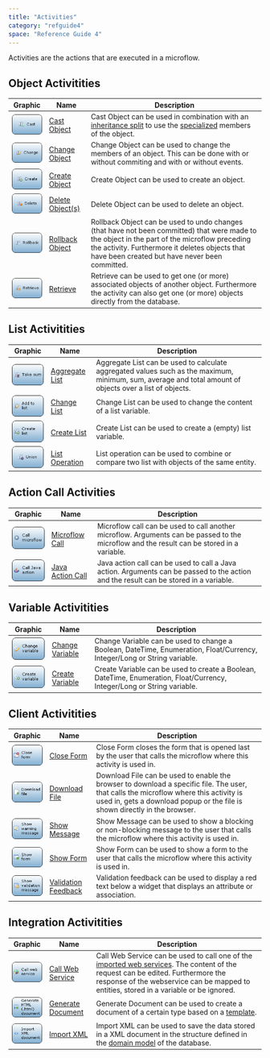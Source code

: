```yaml
---
title: "Activities"
category: "refguide4"
space: "Reference Guide 4"
---
```

Activities are the actions that are executed in a microflow.

## Object Activitities

| Graphic | Name | Description |
| --- | --- | --- |
| [![](attachments/819203/918013.png)](cast-object) | [Cast Object](cast-object) | Cast Object can be used in combination with an [inheritance split](inheritance-split) to use the [specialized](entities) members of the object. |
| [![](attachments/819203/917661.png)](change-object) | [Change Object](change-object) | Change Object can be used to change the members of an object. This can be done with or without commiting and with or without events. |
| [![](attachments/819203/917756.png)](create-object) | [Create Object](create-object) | Create Object can be used to create an object. |
| [![](attachments/819203/918191.png)](delete-objects) | [Delete Object(s)](delete-objects) | Delete Object can be used to delete an object. |
| [![](attachments/819203/918119.png)](rollback-object) | [Rollback Object](rollback-object) | Rollback Object can be used to undo changes (that have not been committed) that were made to the object in the part of the microflow preceding the activity. Furthermore it deletes objects that have been created but have never been committed. |
| [![](attachments/819203/917866.png)](retrieve) | [Retrieve](retrieve) | Retrieve can be used to get one (or more) associated objects of another object. Furthermore the activity can also get one (or more) objects directly from the database. |

## List Activitities

| Graphic | Name | Description |
| --- | --- | --- |
| [![](attachments/819203/918028.png)](aggregate-list) | [Aggregate List](aggregate-list) | Aggregate List can be used to calculate aggregated values such as the maximum, minimum, sum, average and total amount of objects over a list of objects. |
| [![](attachments/819203/918007.png)](change-list) | [Change List](change-list) | Change List can be used to change the content of a list variable. |
| [![](attachments/819203/918009.png)](create-list) | [Create List](create-list) | Create List can be used to create a (empty) list variable. |
| [![](attachments/819203/917792.png)](list-operation) | [List Operation](list-operation) | List operation can be used to combine or compare two list with objects of the same entity. |

## Action Call Activities

| Graphic | Name | Description |
| --- | --- | --- |
| [![](attachments/819203/918001.png)](microflow-call) | [Microflow Call](microflow-call) | Microflow call can be used to call another microflow. Arguments can be passed to the microflow and the result can be stored in a variable. |
| [![](attachments/819203/918018.png)](java-action-call) | [Java Action Call](java-action-call) | Java action call can be used to call a Java action. Arguments can be passed to the action and the result can be stored in a variable. |

## Variable Activitities

| Graphic | Name | Description |
| --- | --- | --- |
| [![](attachments/819203/918011.png)](change-variable) | [Change Variable](change-variable) | Change Variable can be used to change a Boolean, DateTime, Enumeration, Float/Currency, Integer/Long or String variable. |
| [![](attachments/819203/918110.png)](create-variable) | [Create Variable](create-variable) | Create Variable can be used to create a Boolean, DateTime, Enumeration, Float/Currency, Integer/Long or String variable. |

## Client Activitities

| Graphic | Name | Description |
| --- | --- | --- |
| [![](attachments/819203/918114.png)](close-form) | [Close Form](close-form) | Close Form closes the form that is opened last by the user that calls the microflow where this activity is used in. |
| [![](attachments/819203/918108.png)](download-file) | [Download File](download-file) | Download File can be used to enable the browser to download a specific file. The user, that calls the microflow where this activity is used in, gets a download popup or the file is shown directly in the browser. |
| [![](attachments/819203/918099.png)](show-message) | [Show Message](show-message) | Show Message can be used to show a blocking or non-blocking message to the user that calls the microflow where this activity is used in. |
| [![](attachments/819203/917544.png)](show-form) | [Show Form](show-form) | Show Form can be used to show a form to the user that calls the microflow where this activity is used in. |
| [![](attachments/819203/918097.png)](validation-feedback) | [Validation Feedback](validation-feedback) | Validation feedback can be used to display a red text below a widget that displays an attribute or association. |

## Integration Activitities

| Graphic | Name | Description |
| --- | --- | --- |
| [![](attachments/819203/918003.png)](call-web-service) | [Call Web Service](call-web-service) | Call Web Service can be used to call one of the [imported web services](imported-web-services). The content of the request can be edited. Furthermore the response of the webservice can be mapped to entities, stored in a variable or be ignored. |
| [![](attachments/819203/918124.png)](generate-document) | [Generate Document](generate-document) | Generate Document can be used to create a document of a certain type based on a [template](document-templates). |
| [![](attachments/819203/918121.png)](import-xml) | [Import XML](import-xml) | Import XML can be used to save the data stored in a XML document in the structure defined in the [domain model](domain-model) of the database. |
